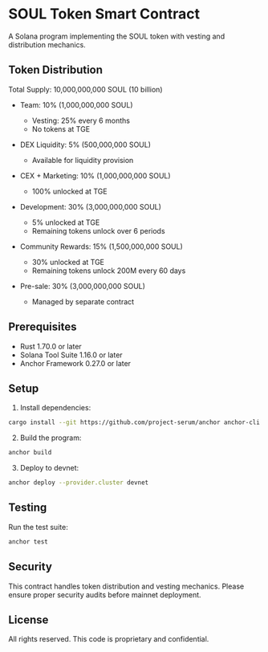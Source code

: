 # SOUL Token Smart Contract

A Solana program implementing the SOUL token with vesting and distribution mechanics.

## Token Distribution

Total Supply: 10,000,000,000 SOUL (10 billion)

- Team: 10% (1,000,000,000 SOUL)
  - Vesting: 25% every 6 months
  - No tokens at TGE
  
- DEX Liquidity: 5% (500,000,000 SOUL)
  - Available for liquidity provision
  
- CEX + Marketing: 10% (1,000,000,000 SOUL)
  - 100% unlocked at TGE
  
- Development: 30% (3,000,000,000 SOUL)
  - 5% unlocked at TGE
  - Remaining tokens unlock over 6 periods
  
- Community Rewards: 15% (1,500,000,000 SOUL)
  - 30% unlocked at TGE
  - Remaining tokens unlock 200M every 60 days
  
- Pre-sale: 30% (3,000,000,000 SOUL)
  - Managed by separate contract

## Prerequisites

- Rust 1.70.0 or later
- Solana Tool Suite 1.16.0 or later
- Anchor Framework 0.27.0 or later

## Setup

1. Install dependencies:
```bash
cargo install --git https://github.com/project-serum/anchor anchor-cli --locked
```

2. Build the program:
```bash
anchor build
```

3. Deploy to devnet:
```bash
anchor deploy --provider.cluster devnet
```

## Testing

Run the test suite:
```bash
anchor test
```

## Security

This contract handles token distribution and vesting mechanics. Please ensure proper security audits before mainnet deployment.

## License

All rights reserved. This code is proprietary and confidential. 